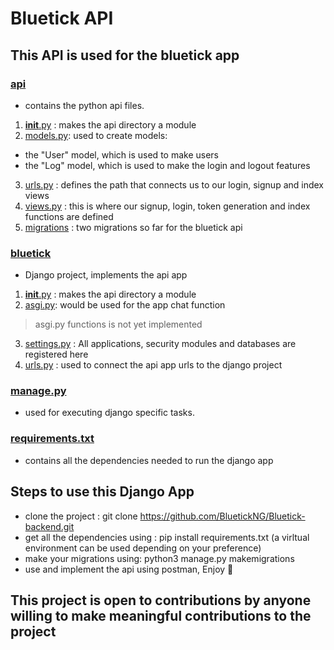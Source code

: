 # Bluetick API
## This API is used for the bluetick app

### [api](Bluetick-backend/api)
- contains the python api files.
1. [__init__.py](Bluetick-backend/api/__init__.py) : makes the api directory a module
2. [models.py](Bluetick-backend/api/models.py): used to create models:
  - the "User" model, which is used to make users
  - the "Log" model, which is used to make the login and logout features
3. [urls.py](Bluetick-backend/api/urls.py) : defines the path that connects us to our login, signup and index views
4. [views.py](Bluetick-backend/api/views.py) : this is where our signup, login, token generation and index functions are defined
5. [migrations](Bluetick-backend/api/migrations) : two migrations so far for the bluetick api

### [bluetick](Bluetick-backend/bluetick)
- Django project, implements the api app
1. [__init__.py](Bluetick-backend/bluetick/__init__.py) : makes the api directory a module
2. [asgi.py](bluetick-backend/bluetick/asgi.p): would be used for the app chat function
> asgi.py functions is not yet implemented
3. [settings.py](Bluetick-backend/bluetick/settings.py) : All applications, security modules and databases are registered here
4. [urls.py](Bluetick-backend/bluetick/urls.py) : used to connect the api app urls to the django project

### [manage.py](Bluetick-backend/manage.py) 
- used for executing django specific tasks.

### [requirements.txt](Bluetick-backend/requirements.txt) 
- contains all the dependencies needed to run the django app 

## Steps to use this Django App
- clone the project : git clone https://github.com/BluetickNG/Bluetick-backend.git
- get all the dependencies using : pip install requirements.txt (a virltual environment can be used depending on your preference)
- make your migrations using: python3 manage.py makemigrations 
- use and implement the api using postman, Enjoy :tada:

## This project is open to contributions by anyone willing to make meaningful contributions to the project


